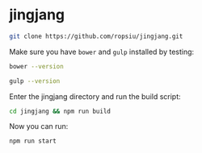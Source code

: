 # jingjang


```bash
git clone https://github.com/ropsiu/jingjang.git
```

Make sure you have `bower` and `gulp` installed by testing:
```bash
bower --version
```

```bash
gulp --version
```

Enter the jingjang directory and run the build script:
```bash
cd jingjang && npm run build
```

Now you can run:
```bash
npm run start
```
